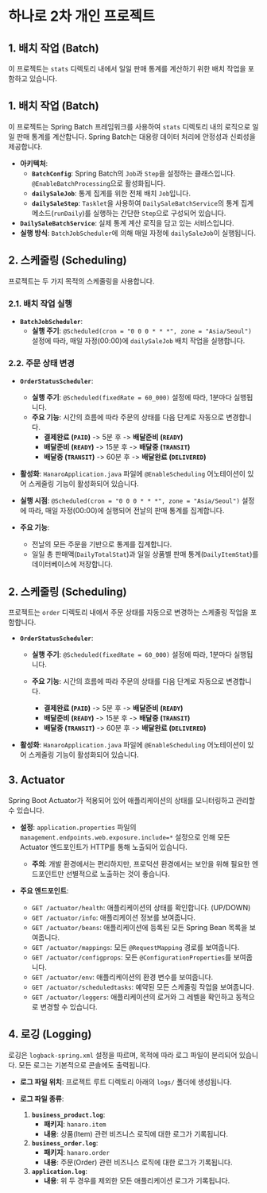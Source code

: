 # 하나로 2차 개인 프로젝트

## 1. 배치 작업 (Batch)

이 프로젝트는 `stats` 디렉토리 내에서 일일 판매 통계를 계산하기 위한 배치 작업을 포함하고 있습니다.

## 1. 배치 작업 (Batch)

이 프로젝트는 Spring Batch 프레임워크를 사용하여 `stats` 디렉토리 내의 로직으로 일일 판매 통계를 계산합니다. Spring Batch는 대용량 데이터 처리에 안정성과 신뢰성을 제공합니다.

- **아키텍처**:
    - **`BatchConfig`**: Spring Batch의 `Job`과 `Step`을 설정하는 클래스입니다. `@EnableBatchProcessing`으로 활성화됩니다.
    - **`dailySaleJob`**: 통계 집계를 위한 전체 배치 `Job`입니다.
    - **`dailySaleStep`**: `Tasklet`을 사용하여 `DailySaleBatchService`의 통계 집계 메소드(`runDaily`)를 실행하는 간단한 `Step`으로 구성되어 있습니다.
- **`DailySaleBatchService`**: 실제 통계 계산 로직을 담고 있는 서비스입니다.
- **실행 방식**: `BatchJobScheduler`에 의해 매일 자정에 `dailySaleJob`이 실행됩니다.

## 2. 스케줄링 (Scheduling)

프로젝트는 두 가지 목적의 스케줄링을 사용합니다.

### 2.1. 배치 작업 실행
- **`BatchJobScheduler`**:
    - **실행 주기**: `@Scheduled(cron = "0 0 0 * * *", zone = "Asia/Seoul")` 설정에 따라, 매일 자정(00:00)에 `dailySaleJob` 배치 작업을 실행합니다.

### 2.2. 주문 상태 변경
- **`OrderStatusScheduler`**:
    - **실행 주기**: `@Scheduled(fixedRate = 60_000)` 설정에 따라, 1분마다 실행됩니다.
    - **주요 기능**: 시간의 흐름에 따라 주문의 상태를 다음 단계로 자동으로 변경합니다.
        - **결제완료 (`PAID`)** -> 5분 후 -> **배달준비 (`READY`)**
        - **배달준비 (`READY`)** -> 15분 후 -> **배달중 (`TRANSIT`)**
        - **배달중 (`TRANSIT`)** -> 60분 후 -> **배달완료 (`DELIVERED`)**

- **활성화**: `HanaroApplication.java` 파일에 `@EnableScheduling` 어노테이션이 있어 스케줄링 기능이 활성화되어 있습니다.

- **실행 시점**: `@Scheduled(cron = "0 0 0 * * *", zone = "Asia/Seoul")` 설정에 따라, 매일 자정(00:00)에 실행되어 전날의 판매 통계를 집계합니다.

- **주요 기능**:
    - 전날의 모든 주문을 기반으로 통계를 집계합니다.
    - 일일 총 판매액(`DailyTotalStat`)과 일일 상품별 판매 통계(`DailyItemStat`)를 데이터베이스에 저장합니다.

## 2. 스케줄링 (Scheduling)

프로젝트는 `order` 디렉토리 내에서 주문 상태를 자동으로 변경하는 스케줄링 작업을 포함합니다.

- **`OrderStatusScheduler`**:
    - **실행 주기**: `@Scheduled(fixedRate = 60_000)` 설정에 따라, 1분마다 실행됩니다.
  
    - **주요 기능**: 시간의 흐름에 따라 주문의 상태를 다음 단계로 자동으로 변경합니다.
        - **결제완료 (`PAID`)** -> 5분 후 -> **배달준비 (`READY`)**
        - **배달준비 (`READY`)** -> 15분 후 -> **배달중 (`TRANSIT`)**
        - **배달중 (`TRANSIT`)** -> 60분 후 -> **배달완료 (`DELIVERED`)**

- **활성화**: `HanaroApplication.java` 파일에 `@EnableScheduling` 어노테이션이 있어 스케줄링 기능이 활성화되어 있습니다.

## 3. Actuator

Spring Boot Actuator가 적용되어 있어 애플리케이션의 상태를 모니터링하고 관리할 수 있습니다.

- **설정**: `application.properties` 파일의 `management.endpoints.web.exposure.include=*` 설정으로 인해 모든 Actuator 엔드포인트가 HTTP를 통해 노출되어 있습니다.

    - **주의**: 개발 환경에서는 편리하지만, 프로덕션 환경에서는 보안을 위해 필요한 엔드포인트만 선별적으로 노출하는 것이 좋습니다.

- **주요 엔드포인트**:
    - `GET /actuator/health`: 애플리케이션의 상태를 확인합니다. (UP/DOWN)
    - `GET /actuator/info`: 애플리케이션 정보를 보여줍니다.
    - `GET /actuator/beans`: 애플리케이션에 등록된 모든 Spring Bean 목록을 보여줍니다.
    - `GET /actuator/mappings`: 모든 `@RequestMapping` 경로를 보여줍니다.
    - `GET /actuator/configprops`: 모든 `@ConfigurationProperties`를 보여줍니다.
    - `GET /actuator/env`: 애플리케이션의 환경 변수를 보여줍니다.
    - `GET /actuator/scheduledtasks`: 예약된 모든 스케줄링 작업을 보여줍니다.
    - `GET /actuator/loggers`: 애플리케이션의 로거와 그 레벨을 확인하고 동적으로 변경할 수 있습니다.

## 4. 로깅 (Logging)

로깅은 `logback-spring.xml` 설정을 따르며, 목적에 따라 로그 파일이 분리되어 있습니다. 모든 로그는 기본적으로 콘솔에도 출력됩니다.

- **로그 파일 위치**: 프로젝트 루트 디렉토리 아래의 `logs/` 폴더에 생성됩니다.

- **로그 파일 종류**:
    1.  **`business_product.log`**:
        - **패키지**: `hanaro.item`
        - **내용**: 상품(Item) 관련 비즈니스 로직에 대한 로그가 기록됩니다.
    2.  **`business_order.log`**:
        - **패키지**: `hanaro.order`
        - **내용**: 주문(Order) 관련 비즈니스 로직에 대한 로그가 기록됩니다. 
    3.  **`application.log`**:
        - **내용**: 위 두 경우를 제외한 모든 애플리케이션 로그가 기록됩니다.

